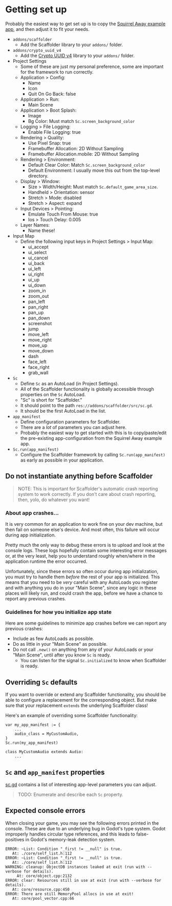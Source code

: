 # Getting set up

Probably the easiest way to get set up is to copy the [Squirrel Away example app](https://github.com/snoringcatgames/squirrel-away), and then adjust it to fit your needs.

-   `addons/scaffolder`
    -   Add the Scaffolder library to your `addons/` folder.
-   `addons/crypto_uuid_v4`
    -   Add the [Crypto UUID v4](https://godotengine.org/asset-library/asset/748) library to your `addons/` folder.
-   Project Settings
    -   Some of these are just my personal preference, some are important for the framework to run correctly.
    -   Application > Config:
        -   Name
        -   Icon
        -   Quit On Go Back: false
    -   Application > Run:
        -   Main Scene
    -   Application > Boot Splash:
        -   Image
        -   Bg Color: Must match `Sc.screen_background_color`
    -   Logging > File Logging:
        -   Enable File Logging: true
    -   Rendering > Quality:
        -   Use Pixel Snap: true
        -   Framebuffer Allocation: 2D Without Sampling
        -   Framebuffer Allocation.mobile: 2D Without Sampling
    -   Rendering > Environment:
        -   Default Clear Color: Match `Sc.screen_background_color`
        -   Default Environment: I usually move this out from the top-level directory.
    -   Display > Window:
        -   Size > Width/Height: Must match `Sc.default_game_area_size`.
        -   Handheld > Orientation: sensor
        -   Stretch > Mode: disabled
        -   Stretch > Aspect: expand
    -   Input Devices > Pointing:
        -   Emulate Touch From Mouse: true
        -   Ios > Touch Delay: 0.005
    -   Layer Names:
        -   Name these!
-   Input Map
    -   Define the following input keys in Project Settings > Input Map:
        -   ui_accept
        -   ui_select
        -   ui_cancel
        -   ui_back
        -   ui_left
        -   ui_right
        -   ui_up
        -   ui_down
        -   zoom_in
        -   zoom_out
        -   pan_left
        -   pan_right
        -   pan_up
        -   pan_down
        -   screenshot
        -   jump
        -   move_left
        -   move_right
        -   move_up
        -   move_down
        -   dash
        -   face_left
        -   face_right
        -   grab_wall
-   `Sc`
    -   Define `Sc` as an AutoLoad (in Project Settings).
    -   All of the Scaffolder functionality is globally accessible through properties on the `Sc` AutoLoad.
    -   "Sc" is short for "Scaffolder."
    -   It should point to the path `res://addons/scaffolder/src/sc.gd`.
    -   It should be the first AutoLoad in the list.
-   `app_manifest`
    -   Define configuration parameters for Scaffolder.
    -   There are a _lot_ of parameters you can adjust here.
    -   Probably the easiest way to get started with this is to copy/paste/edit the pre-existing app-configuration from the Squirrel Away example app.
-   `Sc.run(app_manifest)`
    -   Configure the Scaffolder framework by calling `Sc.run(app_manifest)` as early as possible in your application.

## Do not instantiate anything before Scaffolder

> NOTE: This is important for Scaffolder's automatic crash reporting system to work correctly. If you don't care about crash reporting, then, yolo, do whatever you want!

### About app crashes...

It is very common for an application to work fine on your dev machine, but then fail on someone else's device. And most often, this failure will occur during app initialization.

Pretty much the only way to debug these errors is to upload and look at the console logs. These logs hopefully contain some interesting error messages or, at the very least, help you to understand roughly when/where in the application runtime the error occurred.

Unfortunately, since these errors so often occur during app initialization, you must try to handle them _before_ the rest of your app is initialized. This means that you need to be _very_ careful with any AutoLoads you register and with anything you do in your "Main Scene", since any logic in these places will likely run, and could crash the app, before we have a chance to report any previous crashes.

### Guidelines for how you initialize app state 

Here are some guidelines to minimize app crashes before we can report any previous crashes:
-   Include as few AutoLoads as possible.
-   Do as little in your "Main Scene" as possible.
-   Do not call `.new()` on anything from any of your AutoLoads or your "Main Scene", until after you know `Sc` is ready.
    -   You can listen for the signal `Sc.initialized` to know when Scaffolder is ready.

## Overriding `Sc` defaults

If you want to override or extend any Scaffolder functionality, you should be able to configure a replacement for the corresponding object. But make sure that your replacement `extends` the underlying Scaffolder class!

Here's an example of overriding some Scaffolder functionality:
```
var my_app_manifest := {
    ...
    audio_class = MyCustomAudio,
}
Sc.run(my_app_manifest)

class MyCustomAudio extends Audio:
    ...
```

## `Sc` and `app_manifest` properties

[sc.gd](./src/config/sc.gd) contains a list of interesting app-level parameters you can adjust.

> TODO: Enumerate and describe each `Sc` property.

## Expected console errors

When closing your game, you may see the following errors printed in the console. These are due to an underlying bug in Godot's type system. Godot improperly handles circular type references, and this leads to false-positives in Godot's memory-leak detection system.

```
ERROR: ~List: Condition "_first != __null" is true.
   At: ./core/self_list.h:112
ERROR: ~List: Condition "_first != __null" is true.
   At: ./core/self_list.h:112
WARNING: cleanup: ObjectDB instances leaked at exit (run with --verbose for details).
     At: core/object.cpp:2132
ERROR: clear: Resources still in use at exit (run with --verbose for details).
   At: core/resource.cpp:450
ERROR: There are still MemoryPool allocs in use at exit!
   At: core/pool_vector.cpp:66
```
